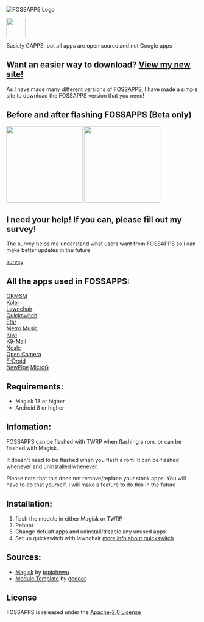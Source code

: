 ![FOSSAPPS Logo](https://i.imgur.com/GdfuLSZ_d.webp?maxwidth=1520&fidelity=grand)

<p><img src="https://un.pixel-fy.com/favicon.ico" width="50"></p>

Basicly GAPPS, but all apps are open source and not Google apps

## Want an easier way to download? [View my new site!](https://un.pixel-fy.com/FOSSAPPS/download/)

As I have made many different versions of FOSSAPPS, I have made a simple site to download the FOSSAPPS version that you need!

## Before and after flashing FOSSAPPS (Beta only)

<p><img src="https://un.pixel-fy.com/images/stock.png" width="200">
<img src="https://un.pixel-fy.com/images/FOSSAPPS.png" width="200"></p>


## I need your help! If you can, please fill out my survey!

 The survey helps me understand what users want from FOSSAPPS so i can make better updates in the future

[survey](https://forms.gle/LdYKSE4owmpXYc9S8)




## All the apps used in FOSSAPPS:

[QKMSM](https://github.com/moezbhatti/qksms)  
[Koler](https://github.com/Chooloo/call_manage)  
[Lawnchair](https://github.com/raphtlw/Lawnchair)  
[Quickswitch](https://github.com/skittles9823/QuickSwitch)  
[Etar](https://github.com/Etar-Group/Etar-Calendar)  
[Metro Music](https://github.com/MuntashirAkon/Metro)  
[Kiwi](https://github.com/kiwibrowser)  
[K9-Mail](https://k9mail.app/)  
[Ncalc](https://github.com/tranleduy2000/ncalc)  
[Open Camera](https://opencamera.org.uk/)  
[F-Droid](https://f-droid.org/)  
[NewPipe](https://github.com/TeamNewPipe/NewPipe)
[MicroG](https://github.com/microg/)

## Requirements:

* Magisk 18 or higher
* Android 8 or higher
    
## Infomation:
FOSSAPPS can be flashed with TWRP when flashing a rom, or can be flashed with Magisk.

It doesn't need to be flashed when you flash a rom. It can be flashed whenever and uninstalled whenever.

Please note that this does not remove/replace your stock apps. You will have to do that yourself. I will make a feature to do this In the future

## Installation:

1. flash the module in either Magisk or TWRP
2. Reboot
3. Change defualt apps and uninstall/disable any unused apps
3. Set up quickswitch with lawnchair [more info about quickswitch](https://github.com/skittles9823/QuickSwitch#installation)

## Sources:

   * [Magisk](https://github.com/topjohnwu/Magisk) by [topjohnwu](https://github.com/topjohnwu)
   * [Module Template](https://github.com/gedoor/magisk-module-template) by [gedoor](https://github.com/gedoor)
 
 ## License
 
 FOSSAPPS is released under the [Apache-2.0 License](https://www.apache.org/licenses/LICENSE-2.0)

